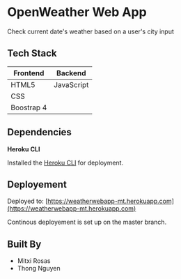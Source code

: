 # OpenWeather Web App

Check current date's weather based on a user's city input

## Tech Stack
| Frontend  | Backend |
| ---------- | ---------- |
| HTML5 | JavaScript |
| CSS | |
| Boostrap 4  | |

## Dependencies

**Heroku CLI**

Installed the [Heroku CLI](https://devcenter.heroku.com/articles/getting-started-with-php#set-up) for deployment.

## Deployement

Deployed to: [https://weatherwebapp-mt.herokuapp.com](https://weatherwebapp-mt.herokuapp.com)

Continous deployement is set up on the master branch.

## Built By
* Mitxi Rosas
* Thong Nguyen
